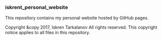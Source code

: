 ### iskrent_personal_website
This repository contains my personal website hosted by GitHub pages.

Copyright &copy 2017, Iskren Tarkalanov
All rights reserved.
This copyright notice applies to all files in this repository.